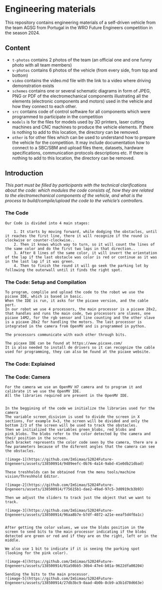 # Engineering materials

This repository contains engineering materials of a self-driven vehicle from the team AGSG from Portugal in the WRO Future Engineers competition in the season 2024.

## Content

- `t-photos` contains 2 photos of the team (an official one and one funny photo with all team members)
- `v-photos` contains 6 photos of the vehicle (from every side, from top and bottom)
- `video` contains the video.md file with the link to a video where driving demonstration exists
- `schemes` contains one or several schematic diagrams in form of JPEG, PNG or PDF of the electromechanical components illustrating all the elements (electronic components and motors) used in the vehicle and how they connect to each other.
- `src` contains code of control software for all components which were programmed to participate in the competition
- `models` is for the files for models used by 3D printers, laser cutting machines and CNC machines to produce the vehicle elements. If there is nothing to add to this location, the directory can be removed.
- `other` is for other files which can be used to understand how to prepare the vehicle for the competition. It may include documentation how to connect to a SBC/SBM and upload files there, datasets, hardware specifications, communication protocols descriptions etc. If there is nothing to add to this location, the directory can be removed.

## Introduction

_This part must be filled by participants with the technical clarifications about the code: which modules the code consists of, how they are related to the electromechanical components of the vehicle, and what is the process to build/compile/upload the code to the vehicle’s controllers._

### The Code

    Our Code is divided into 4 main stages:

        1. It starts by moving forward, while dodging the obstacles, until it reaches the first line, there it will recognize if the round is clockwise or counter-clockwise..
        2. Then it knows which way to turn, so it will count the lines of the same color and do the first two laps in that direction..
        3. After 8 lines of the same color, it will invert the orientation of the lap if the last obstacle was color is red or continue as it was in the last lap if it was green.
        4. Then to finish the round it will go seek the parking lot by following the outerwall until it finds the right spot.

### The Code: Setup and Compilation

    To program, complile and upload the code to the robot we use the picaxe IDE, which is based in basic.
    When the IDE is run, it asks for the picaxe version, and the cable port.
    In our robot we use 4 processors, the main processor is a picaxe 28x2, that handles and runs the main code, two processors are slaves, one picaxe 14M2, for the rgb sensor and line counting and the other slave is a picaxe 28x2 for handling the motors. The last processor is integrated in the camera from OpenMV and is programmed in python.

    The processors communicate with each other through bits.

    The picaxe IDE can be found at https://www.picaxe.com/
    It is also needed to install de drivers so it can recognize the cable used for programming, they can also be found at the picaxe website.

### The Code: Explained

### The Code: Camera

    For the camera we use an OpenMV H7 camera and to program it and calibrate it we use the OpenMV IDE.
    All the libraries required are present in the OpenMV IDE.


    In the beggining of the code we initialize the libraries used for the camera
    The variable screen_disivion is used to divide the screen in X sections, For example X=3, the screen will be divided and only the bottom 2/3 of the screen will be used to track the obstacles.
    Then we initialized the variables green_blobs, red_blobs and pink_blobs. The blobs refer to the color detected by the camera and their position in the screen.
    Each bracket represents the color code seen by the camera, there are a few parameters because of the diferent angles that the camera can see the obstacles.

    ![image-1](https://github.com/ImSimao/S2024Future-Engeneers/assets/138500914/9489eefc-0b76-4a14-9abd-41e0db21dbad)

    These treshholds can be obtained from the menu tools/machine vision/Threshhold Editor.

    ![image-2](https://github.com/ImSimao/S2024Future-Engeneers/assets/138500914/f75615b1-dae2-49ad-97c5-3d0919cb3b93)

    Then we adjust the sliders to track just the object that we want to track.

    ![image-3](https://github.com/ImSimao/S2024Future-Engeneers/assets/138500914/96aa8b7e-b7df-4072-a21e-eeaf5d4f0a1c)


    After getting the color values, we use the blobs position in the screen to send bits to the main processor indicating if the blobs detected are green or red and if they are on the right, left or in the middle.

    We also use 1 bit to indicate if it is seeing the parking spot (looking for the pink color).

    ![image-4](https://github.com/ImSimao/S2024Future-Engeneers/assets/138500914/01a50bb5-30b4-47e4-b01a-9622dfa00204)

    Sending the bits to the main processor.
    ![image-5](https://github.com/ImSimao/S2024Future-Engeneers/assets/138500914/27db3bc9-0aad-4b0b-8cb9-a3b1d78d663e)

